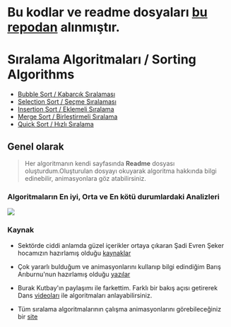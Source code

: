 # Bu kodlar ve readme dosyaları [bu repodan](https://github.com/Genc/Data-Structures/tree/master/6%20-%20Sorting%20Algorithms) alınmıştır.

# Sıralama Algoritmaları / Sorting Algorithms

- [Bubble Sort / Kabarcık Sıralaması]
- [Selection Sort / Seçme Sıralaması]
- [Insertion Sort / Eklemeli Sıralama]
- [Merge Sort / Birleştirmeli Sıralama]
- [Quick Sort / Hızlı Sıralama]

## Genel olarak

> Her algoritmanın kendi sayfasında **Readme** dosyası oluşturdum.Oluşturulan dosyayı okuyarak algoritma hakkında bilgi edinebilir, animasyonlara göz atabilirsiniz.

### Algoritmaların En iyi, Orta ve En kötü durumlardaki Analizleri

[![](http://www.farukgenc.com/Sorting-Animation/Notasyonlar.PNG)](http://www.farukgenc.com/Sorting-Animation/Notasyonlar.PNG)

### Kaynak

- Sektörde ciddi anlamda güzel içerikler ortaya çıkaran Şadi Evren Şeker hocamızın hazırlamış olduğu [kaynaklar]
- Çok yararlı bulduğum ve animasyonlarını kullanıp bilgi edindiğim Barış Arıburnu'nun hazırlamış olduğu [yazılar]
- Burak Kutbay'ın paylaşımı ile farkettim. Farklı bir bakış açısı getirerek Dans [videoları] ile algoritmaları anlayabilirsiniz.
- Tüm sıralama algoritmalarının çalışma animasyonlarını görebileceğiniz bir [site]

  [yazılar]: https://goo.gl/scR4fp
  [videoları]: https://goo.gl/CJEh8z
  [kaynaklar]: https://goo.gl/qrdpdk
  [bubble sort / kabarcık sıralaması]: https://github.com/cihatdev/DataStructure/tree/master/9%20-%20Sorting%20Algorithms%20/1%20-%20Bubble%20Sort
  [selection sort / seçme sıralaması]: https://github.com/cihatdev/DataStructure/tree/master/9%20-%20Sorting%20Algorithms%20/2%20-%20Selection%20Sort
  [insertion sort / eklemeli sıralama]: https://github.com/cihatdev/DataStructure/tree/master/9%20-%20Sorting%20Algorithms%20/3%20-%20Insertion%20Sort
  [merge sort / birleştirmeli sıralama]: https://github.com/cihatdev/DataStructure/tree/master/9%20-%20Sorting%20Algorithms%20/4%20-%20Merge%20Sort
  [quick sort / hızlı sıralama]: https://github.com/cihatdev/DataStructure/tree/master/9%20-%20Sorting%20Algorithms%20/5%20-%20Quick%20Sort
  [site]: https://www.toptal.com/developers/sorting-algorithms/
